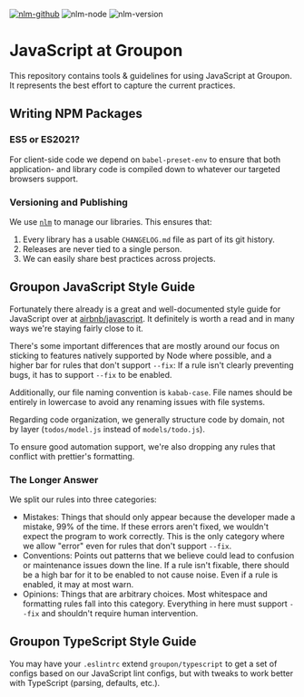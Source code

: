 [![nlm-github](https://img.shields.io/badge/github-groupon%2Fjavascript%2Fissues-F4D03F?logo=github&logoColor=white)](https://github.com/groupon/javascript/issues)
![nlm-node](https://img.shields.io/badge/node-%3E%3D10.13-blue?logo=node.js&logoColor=white)
![nlm-version](https://img.shields.io/badge/version-11.0.4-blue?logo=version&logoColor=white)
# JavaScript at Groupon

This repository contains tools & guidelines for using JavaScript at Groupon.
It represents the best effort to capture the current practices.

## Writing NPM Packages

### ES5 or ES2021?

For client-side code we depend on `babel-preset-env` to ensure that both application-
and library code is compiled down to whatever our targeted browsers support.

### Versioning and Publishing

We use [`nlm`](https://github.com/groupon/nlm) to manage our libraries.
This ensures that:

1. Every library has a usable `CHANGELOG.md` file as part of its git history.
1. Releases are never tied to a single person.
1. We can easily share best practices across projects.

## Groupon JavaScript Style Guide

Fortunately there already is a great and well-documented style guide for JavaScript 
over at [airbnb/javascript](https://github.com/airbnb/javascript).
It definitely is worth a read and in many ways we're staying fairly close to it.

There's some important differences that are mostly around our focus on sticking to 
features natively supported by Node where possible, and a higher bar for rules that 
don't support `--fix`: If a rule isn't clearly preventing bugs, it has to support 
`--fix` to be enabled.

Additionally, our file naming convention is `kabab-case`.  File names should be entirely 
in lowercase to avoid any renaming issues with file systems.

Regarding code organization, we generally structure code by domain, not by layer 
(`todos/model.js` instead of `models/todo.js`).

To ensure good automation support, we're also dropping any rules that conflict with 
prettier's formatting.

### The Longer Answer

We split our rules into three categories:

* Mistakes: Things that should only appear because the developer made a mistake, 
99% of the time.
  If these errors aren't fixed, we wouldn't expect the program to work correctly.
  This is the only category where we allow "error" even for rules that don't support 
  `--fix`.
* Conventions: Points out patterns that we believe could lead to confusion or 
maintenance issues down the line.
  If a rule isn't fixable, there should be a high bar for it to be enabled to 
  not cause noise.
  Even if a rule is enabled, it may at most warn.
* Opinions: Things that are arbitrary choices. Most whitespace and formatting rules 
fall into this category.
  Everything in here must support `--fix` and shouldn't require human intervention.

## Groupon TypeScript Style Guide

You may have your `.eslintrc` extend `groupon/typescript` to get a set of
configs based on our JavaScript lint configs, but with tweaks to work better
with TypeScript (parsing, defaults, etc.).